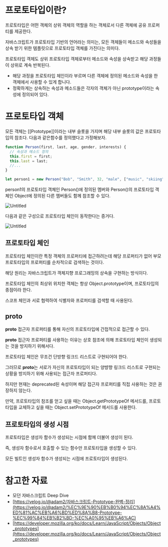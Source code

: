 # 프로토타입이란?

프로토타입은 어떤 객체의 상위 객체의 역할을 하는 객체로서
다른 객체에 공유 프로퍼티를 제공한다.

자바스크립트가 프로토타입 기반의 언어라는 의미는,
모든 객체들이 메소드와 속성들을 상속 받기 위한 템플릿으로
프로토타입 객체를 가진다는 의미다.

프로토타입 객체도 상위 프로토타입 객체로부터 메소드와 속성을 상속받고
해당 과정들이 상위로 계속 반복된다.

- 해당 과정을 프로토타입 체인이라 부르며 다른 객체에 정의된 메소드와 속성을 한 객체에서 사용할 수 있게 합니다.
- 정확하게는 상속하는 속성과 메소드들은 각자의 객체가 아닌 prototype이라는 속성에 정의되어 있다.

# 프로토타입 객체

모든 객체는 [[Prototype]]이라는 내부 슬롯을 가지며
해당 내부 슬롯의 값은 프로토타입의 참조다.
다음과 같은함수를 정의했다고 가정해보자.

```jsx
function Person(first, last, age, gender, interests) {
  // 속성과 메소드 정의
  this.first = first;
  this.last = last;
  //...
}

let person1 = new Person("Bob", "Smith", 32, "male", ["music", "skiing"]);
```

person1의 프로토타입 객체인 Person()에 정의된 멤버와
Person()의 프로토타입 객체인 Object에 정의된
다른 멤버들도 함께 참조할 수 있다.

![Untitled](%E1%84%91%E1%85%B3%E1%84%85%E1%85%A9%E1%84%90%E1%85%A9%E1%84%90%E1%85%A1%E1%84%8B%E1%85%B5%E1%86%B8%20966c75f05ec54abc9b5b9b82d2aae93e/Untitled.png)

다음과 같은 구성으로 프로토타입 체인이 동작한다는 증거다.

![Untitled](%E1%84%91%E1%85%B3%E1%84%85%E1%85%A9%E1%84%90%E1%85%A9%E1%84%90%E1%85%A1%E1%84%8B%E1%85%B5%E1%86%B8%20966c75f05ec54abc9b5b9b82d2aae93e/Untitled%201.png)

## 프로토타입 체인

프로토타입 체인이란
특정 객체의 프로퍼티에 접근하려는데
해당 프로퍼티가 없어 부모 프로토타입의 프로퍼티를
순차적으로 검색하는 것이다.

해당 원리는
자바스크립트가 객체지향 프로그래밍의 상속을
구현하는 방식이다.

프로토타입 체인의 최상위 위치한 객체는 항상
Object.prototype이며,
프로토타입의 종점이라 한다.

스코프 체인과 서로 협력하여
식별자와 프로퍼티를 검색할 때 사용된다.

## **proto**

**proto** 접근자 프로퍼티를 통해
자신의 프로토타입에 간접적으로 접근할 수 있다.

**proto** 접근자 프로퍼티를 사용하는 이유는
상호 참조에 의해 프로토타입 체인이 생성되는 것을 방지하기 위해서다.

프로토타입 체인은 무조건
단방향 링크드 리스트로 구현되어야 한다.

그러므로 **proto**는 서로가 자신의 프로토타입이 되는
양뱡향 링크드 리스트로 구현되는 상황을 방지하기 위해
사용되는 접근자 프로퍼티다.

하지만 현재는 deprecated된 속성이며
해당 접근자 프로퍼티를 직접 사용하는 것은 권장하지 않는다.

만약, 프로토타입의 참조를 얻고 싶을 때는 Object.getPrototypeOf 메서드를,
프로토타입을 교체하고 싶을 때는 Object.setPrototypeOf 메서드를 사용한다.

## 프로토타입의 생성 시점

프로토타입은 생성자 함수가 생성되는 시점에
함께 더불어 생성이 된다.

즉, 생성자 함수로서 호출할 수 있는 함수만
프로토타입을 생성할 수 있다.

모든 빌트인 생성자 함수가 생성되는 시점에
프로토타입이 생성된다.

# 참고한 자료

- 모던 자바스크립트 Deep Dive
- [https://velog.io/@adam2/자바스크립트-Prototype-완벽-정리](https://velog.io/@adam2/%EC%9E%90%EB%B0%94%EC%8A%A4%ED%81%AC%EB%A6%BD%ED%8A%B8-Prototype-%EC%99%84%EB%B2%BD-%EC%A0%95%EB%A6%AC)
- [https://developer.mozilla.org/ko/docs/Learn/JavaScript/Objects/Object_prototypes](https://developer.mozilla.org/ko/docs/Learn/JavaScript/Objects/Object_prototypes)
